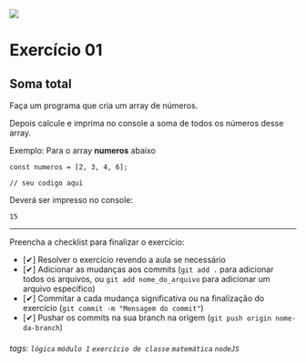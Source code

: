 ![](https://i.imgur.com/xG74tOh.png)

# Exercício 01

## Soma total

Faça um programa que cria um array de números.

Depois calcule e imprima no console a soma de todos os números desse array.

Exemplo: Para o array **numeros** abaixo

```javascript=
const numeros = [2, 3, 4, 6];

// seu codigo aqui
```

Deverá ser impresso no console:

```
15
```

---

Preencha a checklist para finalizar o exercício:

-   [✔] Resolver o exercício revendo a aula se necessário
-   [✔] Adicionar as mudanças aos commits (`git add .` para adicionar todos os arquivos, ou `git add nome_do_arquivo` para adicionar um arquivo específico)
-   [✔] Commitar a cada mudança significativa ou na finalização do exercício (`git commit -m "Mensagem do commit"`)
-   [✔] Pushar os commits na sua branch na origem (`git push origin nome-da-branch`)

###### tags: `lógica` `módulo 1` `exercício de classe` `matemática` `nodeJS`
